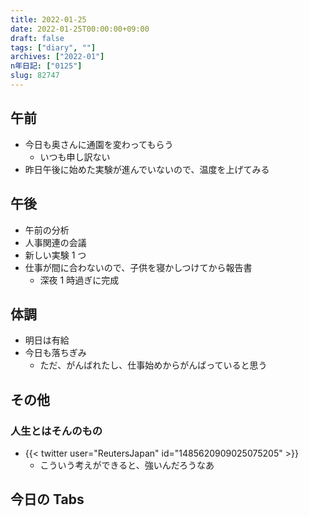 ```yaml
---
title: 2022-01-25
date: 2022-01-25T00:00:00+09:00
draft: false
tags: ["diary", ""]
archives: ["2022-01"]
n年日記: ["0125"]
slug: 82747
---
```


## 午前

- 今日も奥さんに通園を変わってもらう
  - いつも申し訳ない
- 昨日午後に始めた実験が進んでいないので、温度を上げてみる

## 午後

- 午前の分析
- 人事関連の会議
- 新しい実験 1 つ
- 仕事が間に合わないので、子供を寝かしつけてから報告書
  - 深夜 1 時過ぎに完成

## 体調

- 明日は有給
- 今日も落ちぎみ
  - ただ、がんばれたし、仕事始めからがんばっていると思う

## その他

### 人生とはそんのもの

- {{< twitter user="ReutersJapan" id="1485620909025075205" >}}
  - こういう考えができると、強いんだろうなあ

## 今日の Tabs

